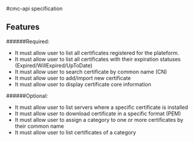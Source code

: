#cmc-api specification


## Features

######Required:

* It must allow user to list all certificates registered for the plateform.
* It must allow user to list all certificates with their expiration statuses (Expired/WillExpired/UpToDate)
* It must allow user to search certificate by common name (CN)
* It must allow user to add/import new certificate
* It must allow user to display certificate core information

######Optional:
* It must allow user to list servers where a specific certificate is installed 
* It must allow user to download certificate in a specific format (PEM)
* It must allow user to assign a category to one or more certificates by their common name
* It must allow user to list certificates of a category  


